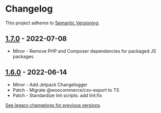 # Changelog 

This project adheres to [Semantic Versioning](https://semver.org/spec/v2.0.0.html).

## [1.7.0](https://www.npmjs.com/package/@woocommerce/packages/js/csv-export/v/1.7.0) - 2022-07-08 

-   Minor - Remove PHP and Composer dependencies for packaged JS packages

## [1.6.0](https://www.npmjs.com/package/@woocommerce/packages/js/csv-export/v/1.6.0) - 2022-06-14 

-   Minor - Add Jetpack Changelogger
-   Patch - Migrate @woocommerce/csv-export to TS
-   Patch - Standardize lint scripts: add lint:fix

[See legacy changelogs for previous versions](https://github.com/woocommerce/woocommerce/blob/68581955106947918d2b17607a01bdfdf22288a9/packages/js/csv-export/CHANGELOG.md).
